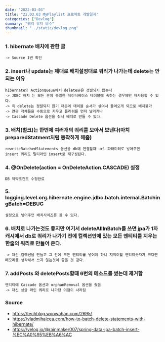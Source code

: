 ```yaml
---
date: "2022-03-03"
title: "22.03.03 MyPlaylist 프로젝트 개발일지"
categories: ["Devlog"]
summary: "쿼리 유지 보수"
thumbnail: "../static/devlog.png"
---
```


### 1. hibernate 배치에 관한 글

    -> Source 1번 확인

### 2. insert나 update는 제대로 배치설정대로 쿼리가 나가는데 delete는 안되는 이유

    hibernate의 ActionQueue에서 delete문은 정렬되지 않는다
    -> JDBC 배치 는 모든 문이 동일한 데이터베이스 테이블에 속하는 경우에만 재사용할 수 있다.
    -> 즉 delete는 정렬되지 않기 때문에 테이블 순서가 섞여서 들어오게 되므로 배치불가
    -> 연관 객체들을 수동으로 지우고 플러쉬를 먼저 날리거나
    -> Cascade Delete 옵션을 줘서 배치로 만들 수 있다.

### 3. 배치(벌크)는 한번에 여러개의 쿼리를 모아서 보낸다(마치 preparedStatment처럼 동작하게 해줌)

    rewriteBatchedStatements 옵션을 db에 연결할때 url 파라미터로 넣어주면
    insert 쿼리도 멀티라인 insert로 재구성된다.

### 4. @OnDelete(action = OnDeleteAction.CASCADE) 설정

    DB 제약조건도 수정완료

### 5. logging.level.org.hibernate.engine.jdbc.batch.internal.BatchingBatch=DEBUG

    설정으로 넣어주면 배치사이즈를 볼 수 있다.

### 6. 배치로 나가는것도 좋지만 여기서 deleteAllInBatch를 쓰면 jpa가 1차캐시에서 db로 쿼리가 나가기 전에 컬렉션안에 있는 모든 엔티티를 지우는 한줄의 쿼리로 만들어 준다.

    -> 대신 컬렉션을 만들고 그 안에 모든 엔티티를 넣어야 하니 지워야할 엔티티숫자가 크다면 메모리를 생각해서 쓰지 않는것이 좋을 것 같다.

### 7. addPosts 와 deletePosts할때 6번의 메소드를 썼는데 제거함

    엔티티에 Cascade 옵션과 orphanRemoval 옵션을 줬음
    -> 대신 싱글 라인 쿼리로 나가던 이점이 사라짐

### Source

- https://techblog.woowahan.com/2695/
- https://vladmihalcea.com/how-to-batch-delete-statements-with-hibernate/
- https://velog.io/@rainmaker007/spring-data-jpa-batch-insert-%EC%A0%95%EB%A6%AC
